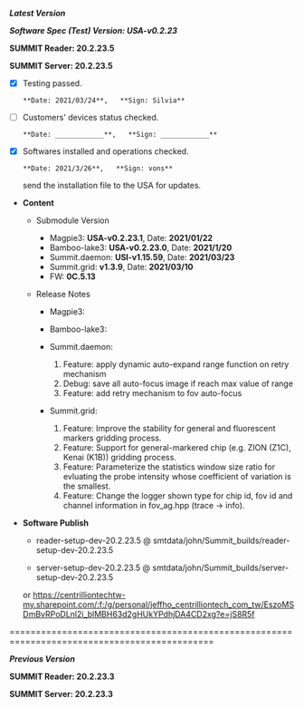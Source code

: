 



***Latest Version***

***Software Spec (Test) Version: USA-v0.2.23***

**SUMMIT Reader: 20.2.23.5**

**SUMMIT Server: 20.2.23.5**

* [x] Testing passed.

      **Date: 2021/03/24**,   **Sign: Silvia**

* [ ] Customers' devices status checked.

      **Date: ____________**,   **Sign: ____________**

* [x] Softwares installed and operations checked.

      **Date: 2021/3/26**,   **Sign: vons**
    send the installation file to the USA for updates.

*  **Content**  
    *  Submodule Version  
        *  Magpie3: **USA-v0.2.23.1**,          Date: **2021/01/22**  
        *  Bamboo-lake3: **USA-v0.2.23.0**,          Date: **2021/1/20**  
        *  Summit.daemon: **USI-v1.15.59**,          Date: **2021/03/23**  
        *  Summit.grid: **v1.3.9**,          Date: **2021/03/10**  
        *  FW: **0C.5.13**

    *  Release Notes  
        *  Magpie3:
  
        *  Bamboo-lake3:
  
        *  Summit.daemon:  
            1. Feature: apply dynamic auto-expand range function on retry mechanism  
            2. Debug: save all auto-focus image if reach max value of range  
            3. Feature: add retry mechanism to fov auto-focus
  
        *  Summit.grid:  
            1. Feature: Improve the stability for general and fluorescent markers gridding process.  
            2. Feature: Support for general-markered chip (e.g. ZION (Z1C), Kenai (K1B)) gridding process.  
            3. Feature: Parameterize the statistics window size ratio for evluating the probe intensity whose coefficient of variation is the smallest.  
            4. Feature: Change the logger shown type for chip id, fov id and channel information in fov_ag.hpp (trace -> info).
  
* **Software Publish** 

    * reader-setup-dev-20.2.23.5 @ smtdata/john/Summit_builds/reader-setup-dev-20.2.23.5

    * server-setup-dev-20.2.23.5 @ smtdata/john/Summit_builds/server-setup-dev-20.2.23.5

    or https://centrilliontechtw-my.sharepoint.com/:f:/g/personal/jeffho_centrilliontech_com_tw/EszoMSDmBvRPoDLnl2i_blMBH63d2gHUkYPdhjDA4CD2xg?e=jS8R5f

=============================================================================================

***Previous Version***

**SUMMIT Reader: 20.2.23.3**

**SUMMIT Server: 20.2.23.3**